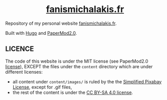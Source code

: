 <h1 align=center><a href="fanismichalakis.fr">fanismichalakis.fr</a></h1>

Repository of my personal website [fanismichalakis.fr](https://fanismichalakis.fr).

Built with [Hugo](https://gohugo.io/) and [PaperMod2.0](https://github.com/fanismichalakis/hugo-PaperMod2.0).

## LICENCE

The code of this website is under the MIT license (see PaperMod2.0 [license](https://github.com/fanismichalakis/hugo-PaperMod2.0/blob/master/LICENSE)), EXCEPT the files under the `content` directory which are under different licenses:
- all content under `content/images/` is ruled by the the [Simplified Pixabay License](https://pixabay.com/service/license/), except for .gif files,
- the rest of the content is under the [CC BY-SA 4.0 license](https://creativecommons.org/licenses/by-sa/4.0/).